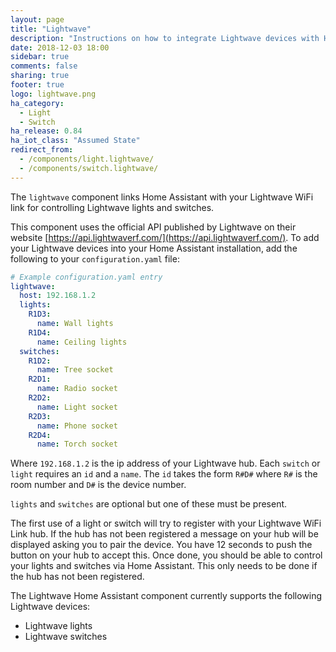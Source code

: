```yaml
---
layout: page
title: "Lightwave"
description: "Instructions on how to integrate Lightwave devices with Home Assistant."
date: 2018-12-03 18:00
sidebar: true
comments: false
sharing: true
footer: true
logo: lightwave.png
ha_category:
  - Light
  - Switch
ha_release: 0.84
ha_iot_class: "Assumed State"
redirect_from:
  - /components/light.lightwave/
  - /components/switch.lightwave/
---
```


The `lightwave` component links Home Assistant with your Lightwave WiFi link for controlling Lightwave lights and switches.

This component uses the official API published by Lightwave on their website [https://api.lightwaverf.com/](https://api.lightwaverf.com/).
To add your Lightwave devices into your Home Assistant installation, add the following to your `configuration.yaml` file:

```yaml
# Example configuration.yaml entry
lightwave:
  host: 192.168.1.2
  lights:
    R1D3:
      name: Wall lights
    R1D4:
      name: Ceiling lights
  switches:
    R1D2:
      name: Tree socket
    R2D1:
      name: Radio socket
    R2D2:
      name: Light socket
    R2D3:
      name: Phone socket
    R2D4:
      name: Torch socket
```

Where `192.168.1.2` is the ip address of your Lightwave hub.
Each `switch` or `light` requires an `id` and a `name`. The `id` takes the form `R#D#` where `R#` is the room number and `D#` is the device number.

`lights` and `switches` are optional but one of these must be present.

The first use of a light or switch will try to register with your Lightwave WiFi Link hub. If the hub has not been registered a message on your hub will be displayed asking you to pair the device. You have 12 seconds to push the button on your hub to accept this. Once done, you should be able to control your lights and switches via Home Assistant. This only needs to be done if the hub has not been registered.

The Lightwave Home Assistant component currently supports the following Lightwave devices:

- Lightwave lights
- Lightwave switches